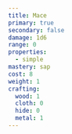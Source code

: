 ```yaml
---
title: Mace
primary: true
secondary: false
damage: 1d6
range: 0
properties:
  - simple
mastery: sap
cost: 8
weight: 1
crafting:
  wood: 1
  cloth: 0
  hide: 0
  metal: 1
---
```


